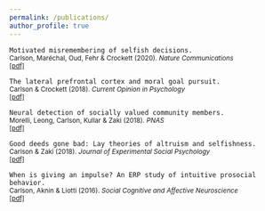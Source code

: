 ```yaml
---
permalink: /publications/
author_profile: true
---
```

`Motivated misremembering of selfish decisions.`  
<sub>Carlson, Maréchal, Oud, Fehr & Crockett (2020). *Nature Communications*  </sub>  
<sub>[[pdf]](https://rdcu.be/b3UvR)</sub>

 
`The lateral prefrontal cortex and moral goal pursuit.`   
<sub>Carlson & Crockett (2018). *Current Opinion in Psychology*  </sub>  
<sub>[[pdf]](https://static1.squarespace.com/static/538ca3ade4b090f9ef331978/t/5bc8db67e5e5f0da97432b84/1539890024330/1-s2.0-S2352250X18300034-main.pdf)</sub>

`Neural detection of socially valued community members.`  
<sub>Morelli, Leong, Carlson, Kullar & Zaki (2018). *PNAS*</sub>  
<sub>[[pdf]](http://ssnl.stanford.edu/sites/default/files/pdf/Morelli%20et%20al_in%20press_PNAS.pdf?width=85%&height=85%&iframe=true)</sub>
 
`Good deeds gone bad: Lay theories of altruism and selfishness.`    
<sub>Carlson & Zaki (2018). *Journal of Experimental Social Psychology*</sub>  
<sub>[[pdf]](http://ssnl.stanford.edu/sites/default/files/pdf/carlsonZaki_layTheories_inpress_0.pdf?width=85%&height=85%&iframe=true)</sub>

`When is giving an impulse? An ERP study of intuitive prosocial behavior.`  
<sub>Carlson, Aknin & Liotti (2016). *Social Cognitive and Affective Neuroscience*</sub>  
<sub>[[pdf]](https://academic.oup.com/scan/article-pdf/11/7/1121/27103123/nsv077.pdf)  </sub>


